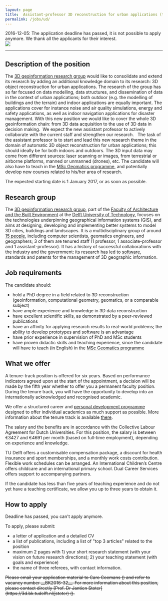 ```yaml
---
layout: page
title:  Assistant-professor 3D reconstruction for urban applications (tenure track)
permalink: /jobs/ud/
---
```


<div class="alert alert-danger" role="alert">2016-12-05: The application deadline has passed, it is not possible to apply anymore. We thank all the applicants for their interest.</div>


<div class="row">
	<div class="col-sm-12 col-xs-12"><img class="img-responsive" src="{{ "/jobs/ud/img/tetratud.jpg" | prepend: site.baseurl }}"></div>
</div>

- - - 

## Description of the position

The [3D geoinformation research group](https://3d.bk.tudelft.nl) would like to consolidate and extend its research by adding an additional knowledge domain to its research: 3D object reconstruction for urban applications.
The research of the group has so far focused on data modelling, data structures, and dissemination of data in the context of urban applications; both outdoor (e.g. the modelling of buildings and the terrain) and indoor applications are equally important. The applications cover for instance noise and air quality simulations, energy and safety applications, as well as indoor navigation applications for disaster management.
With this new position we would like to cover the whole 3D geoinformation chain: from 3D data acquisition to the use of 3D data in decision making. 
We expect the new assistant professor to actively collaborate with the current staff and strengthen our research.
 
The task of the assistant professor is to start and lead this new research theme in the domain of automatic 3D object reconstruction for urban applications; this should ideally be for both indoors and outdoors.
The 3D input data may come from different sources: laser scanning or images, from terrestrial or airborne platforms, manned or unmanned (drones), etc.
The candidate will also have to teach in the [MSc Geomatics programme](http://geomatics.tudelft.nl), and potentially develop new courses related to his/her area of research.

The expected starting date is 1 January 2017, or as soon as possible.


## Research group

The [3D geoinformation research group](https://3d.bk.tudelft.nl), part of the [Faculty of Architecture and the Built Environment](http://www.bk.tudelft.nl/en) at the [Delft University of Technology](http://www.tudelft.nl), focuses on the technologies underpinning geographical information systems (GIS), and aims at designing, developing and implementing better systems to model 3D cities, buildings and landscapes.
It is a multidisciplinary group of around [15 people](/about/), including computer scientists, geomatics engineers, and geographers; 3 of them are tenured staff (1 professor, 1 associate-professor and 1 assistant-professor).
It has a history of successful collaborations with the industry and the government: its research has led to [software](https://github.com/tudelft3d), standards and patents for the management of 3D geographic information.


## Job requirements
<!-- 600 char --> 

The candidate should:

  - hold a PhD degree in a field related to 3D reconstruction (geoinformation, computational geometry, geomatics, or a comparable subject) 
  - have ample experience and knowledge in 3D data reconstruction
  - have excellent scientific skills, as demonstrated by a peer-reviewed publications
  - have an affinity for applying research results to real-world problems; the ability to develop prototypes and software is an advantage
  - have prior experience in supervision of PhD and MSc students
  - have proven didactic skills and teaching experience, since the candidate will have to teach (in English) in the [MSc Geomatics programme](http://geomatics.tudelft.nl)


## What we offer

A tenure-track position is offered for six years. 
Based on performance indicators agreed upon at the start of the appointment, a decision will be made by the fifth year whether to offer you a permanent faculty position.
During the tenure track, you will have the opportunity to develop into an internationally acknowledged and recognised academic. 

We offer a structured career and [personal development programme](http://www.tudelft.nl/tenuretrack) designed to offer individual academics as much support as possible. 
More information about the tenure track is available [there](https://intranet.tudelft.nl/en/human-resources/themes/employment/appointment-types/tenure-trackers/).

The salary and the benefits are in accordance with the Collective Labour Agreement for Dutch Universities.
For this position, the salary is between €3427 and €4691 per month (based on full-time employment), depending on experience and knowledge.

TU Delft offers a customisable compensation package, a discount for health insurance and sport memberships, and a monthly work costs contribution. 
Flexible work schedules can be arranged. 
An International Children’s Centre offers childcare and an international primary school. 
Dual Career Services offers support to accompanying partners. 

If the candidate has less than five years of teaching experience and do not yet have a teaching certificate, we allow you up to three years to obtain it.


## How to apply

<!-- <div class="alert alert-info" role="alert">
Deadline to apply is 1 December 2016.
</div> -->

<div class="alert alert-danger" role="alert">
Deadline has passed, you can't apply anymore.
</div>

To apply, please submit: 

  - a letter of application and a detailed CV 
  - a list of publications, including a list of "top 3 articles" related to the position
  - maximum 2 pages with 1) your short research statement (with your vision on future research directions); 2) your teaching statement (with goals and experience)
  - the name of three referees, with contact information.

<del>
Please email your application material to Caro Coemans (<hr-bk@tudelft.nl>) and refer to vacancy number __BK2016-32__.
</del>

<del>
For more information about this position, please contact directly [Prof. Dr Jantien Stoter](https://3d.bk.tudelft.nl/jstoter) (<mailto:j.e.stoter@tudelft.nl>).
</del>
